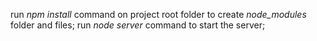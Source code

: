 run *npm install* command on project root folder to create *node_modules* folder and files;
run *node server* command to start the server;
